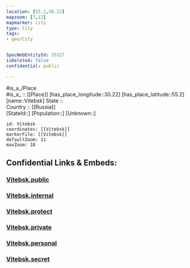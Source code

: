 ```yaml
---
location: [55.2,30.22] 
mapzoom: [7,12] 
mapmarker: city 
type: City
tags:
- geo/City


SpocWebEntityId: 35327
isDeleted: false
confidential: public

---
```

#is_a_/Place  
#is_a_ :: [[Place]] 
[has_place_longitude::30.22] 
[has_place_latitude::55.2] 
[name::Vitebsk] 
State ::  
Country :: [[Russia]]  
[StateId::] 
[Population::] 
[Unknown::] 


```leaflet
id: Vitebsk
coordinates: [[Vitebsk]] 
markerFile: [[Vitebsk]] 
defaultZoom: 11 
maxZoom: 18
```


## Confidential Links & Embeds: 

### [Vitebsk.public](/_public/\Earth\Continent\Europe\Europe~East\Belarus\Oblasts~Belarus\Vitebsk\CityVitebsk.public.md) 

### [Vitebsk.internal](/_internal/\Earth\Continent\Europe\Europe~East\Belarus\Oblasts~Belarus\Vitebsk\CityVitebsk.internal.md) 

### [Vitebsk.protect](/_protect/\Earth\Continent\Europe\Europe~East\Belarus\Oblasts~Belarus\Vitebsk\CityVitebsk.protect.md) 

### [Vitebsk.private](/_private/\Earth\Continent\Europe\Europe~East\Belarus\Oblasts~Belarus\Vitebsk\CityVitebsk.private.md) 

### [Vitebsk.personal](/_personal/\Earth\Continent\Europe\Europe~East\Belarus\Oblasts~Belarus\Vitebsk\CityVitebsk.personal.md) 

### [Vitebsk.secret](/_secret/\Earth\Continent\Europe\Europe~East\Belarus\Oblasts~Belarus\Vitebsk\CityVitebsk.secret.md)

